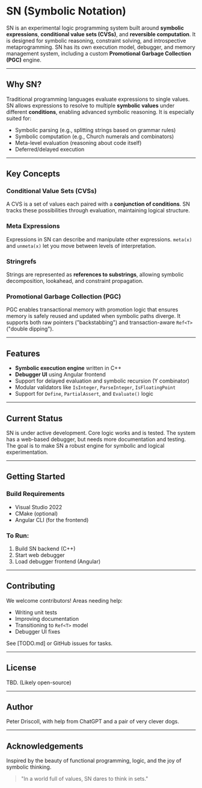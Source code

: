 # SN (Symbolic Notation)

SN is an experimental logic programming system built around **symbolic expressions**, **conditional value sets (CVSs)**, and **reversible computation**. It is designed for symbolic reasoning, constraint solving, and introspective metaprogramming. SN has its own execution model, debugger, and memory management system, including a custom **Promotional Garbage Collection (PGC)** engine.

---

## Why SN?
Traditional programming languages evaluate expressions to single values. SN allows expressions to resolve to multiple **symbolic values** under different **conditions**, enabling advanced symbolic reasoning. It is especially suited for:

- Symbolic parsing (e.g., splitting strings based on grammar rules)
- Symbolic computation (e.g., Church numerals and combinators)
- Meta-level evaluation (reasoning about code itself)
- Deferred/delayed execution

---

## Key Concepts

### Conditional Value Sets (CVSs)
A CVS is a set of values each paired with a **conjunction of conditions**. SN tracks these possibilities through evaluation, maintaining logical structure.

### Meta Expressions
Expressions in SN can describe and manipulate other expressions. `meta(x)` and `unmeta(x)` let you move between levels of interpretation.

### Stringrefs
Strings are represented as **references to substrings**, allowing symbolic decomposition, lookahead, and constraint propagation.

### Promotional Garbage Collection (PGC)
PGC enables transactional memory with promotion logic that ensures memory is safely reused and updated when symbolic paths diverge. It supports both raw pointers ("backstabbing") and transaction-aware `Ref<T>` ("double dipping").

---

## Features
- **Symbolic execution engine** written in C++
- **Debugger UI** using Angular frontend
- Support for delayed evaluation and symbolic recursion (Y combinator)
- Modular validators like `IsInteger`, `ParseInteger`, `IsFloatingPoint`
- Support for `Define`, `PartialAssert`, and `Evaluate()` logic

---

## Current Status
SN is under active development. Core logic works and is tested. The system has a web-based debugger, but needs more documentation and testing. The goal is to make SN a robust engine for symbolic and logical experimentation.

---

## Getting Started
### Build Requirements
- Visual Studio 2022
- CMake (optional)
- Angular CLI (for the frontend)

### To Run:
1. Build SN backend (C++)
2. Start web debugger
3. Load debugger frontend (Angular)

---

## Contributing
We welcome contributors! Areas needing help:
- Writing unit tests
- Improving documentation
- Transitioning to `Ref<T>` model
- Debugger UI fixes

See [TODO.md] or GitHub issues for tasks.

---

## License
TBD. (Likely open-source)

---

## Author
Peter Driscoll, with help from ChatGPT and a pair of very clever dogs.

---

## Acknowledgements
Inspired by the beauty of functional programming, logic, and the joy of symbolic thinking.

> "In a world full of values, SN dares to think in sets."

